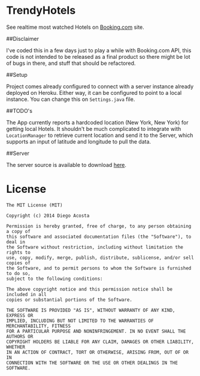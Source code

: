 TrendyHotels
============

See realtime most watched Hotels on [Booking.com][0] site.

##Disclaimer

I've coded this in a few days just to play a while with Booking.com API, this code is not intended to be released as a final product so there might be lot of bugs in there, and stuff that should be refactored.

##Setup

Project comes already configured to connect with a server instance already deployed on Heroku. Either way, it can be configured to point to a local instance. You can change this on `Settings.java` file.

##TODO's

The App currently reports a hardcoded location (New York, New York) for getting local Hotels. It shouldn't be much complicated to integrate with `LocationManager` to retrieve current location and send it to the Server, which supports an input of latitude and longitude to pull the data.

##Server

The server source is available to download [here][1].

License
=======

    The MIT License (MIT)
    
    Copyright (c) 2014 Diego Acosta
    
    Permission is hereby granted, free of charge, to any person obtaining a copy of
    this software and associated documentation files (the "Software"), to deal in
    the Software without restriction, including without limitation the rights to
    use, copy, modify, merge, publish, distribute, sublicense, and/or sell copies of
    the Software, and to permit persons to whom the Software is furnished to do so,
    subject to the following conditions:
    
    The above copyright notice and this permission notice shall be included in all
    copies or substantial portions of the Software.
    
    THE SOFTWARE IS PROVIDED "AS IS", WITHOUT WARRANTY OF ANY KIND, EXPRESS OR
    IMPLIED, INCLUDING BUT NOT LIMITED TO THE WARRANTIES OF MERCHANTABILITY, FITNESS
    FOR A PARTICULAR PURPOSE AND NONINFRINGEMENT. IN NO EVENT SHALL THE AUTHORS OR
    COPYRIGHT HOLDERS BE LIABLE FOR ANY CLAIM, DAMAGES OR OTHER LIABILITY, WHETHER
    IN AN ACTION OF CONTRACT, TORT OR OTHERWISE, ARISING FROM, OUT OF OR IN
    CONNECTION WITH THE SOFTWARE OR THE USE OR OTHER DEALINGS IN THE SOFTWARE.
    
[0]: http://www.booking.com/
[1]: https://github.com/dmacosta/TrendyHotelsServer
